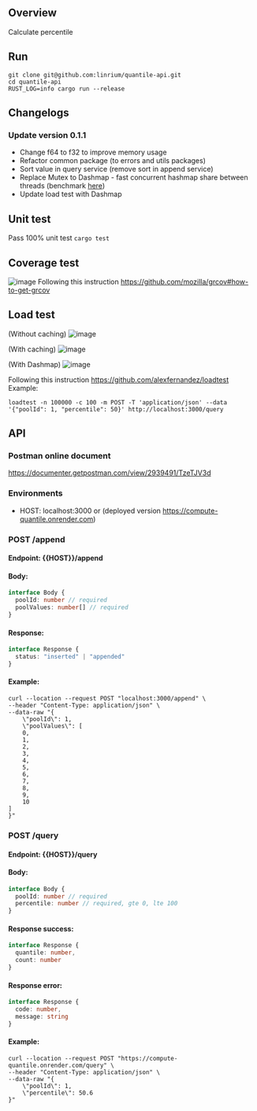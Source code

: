 ## Overview
Calculate percentile

## Run
```shell script
git clone git@github.com:linrium/quantile-api.git
cd quantile-api
RUST_LOG=info cargo run --release
```

## Changelogs
### Update version 0.1.1
- Change f64 to f32 to improve memory usage
- Refactor common package (to errors and utils packages)
- Sort value in query service (remove sort in append service)
- Replace Mutex<Hashmap> to Dashmap - fast concurrent hashmap share between threads (benchmark [here](https://github.com/xacrimon/conc-map-bench))
- Update load test with Dashmap

## Unit test
Pass 100% unit test
`cargo test`

## Coverage test
![image](https://user-images.githubusercontent.com/14315537/121771668-da221180-cb9a-11eb-9a0a-a737163b559e.png)
Following this instruction https://github.com/mozilla/grcov#how-to-get-grcov

## Load test
(Without caching)
![image](https://user-images.githubusercontent.com/14315537/121772318-e6a86900-cb9e-11eb-87ba-db2bb635ea39.png)

(With caching)
![image](https://user-images.githubusercontent.com/14315537/121773474-65ed6b00-cba6-11eb-9d77-93fa6614f5a4.png)

(With Dashmap)
![image](https://user-images.githubusercontent.com/14315537/122865028-df781c80-d34f-11eb-8524-3010a29dc0e4.png)

Following this instruction https://github.com/alexfernandez/loadtest
Example:
```shell script
loadtest -n 100000 -c 100 -m POST -T 'application/json' --data '{"poolId": 1, "percentile": 50}' http://localhost:3000/query
```

## API
### Postman online document
https://documenter.getpostman.com/view/2939491/TzeTJV3d

### Environments
- HOST: localhost:3000 or (deployed version https://compute-quantile.onrender.com)

### POST /append
#### Endpoint: {{HOST}}/append
#### Body:
```typescript
interface Body {
  poolId: number // required
  poolValues: number[] // required
}
```
#### Response:
```typescript
interface Response {
  status: "inserted" | "appended"
}
```
#### Example:
```shell script
curl --location --request POST "localhost:3000/append" \
--header "Content-Type: application/json" \
--data-raw "{
    \"poolId\": 1,
    \"poolValues\": [
    0,
    1,
    2,
    3,
    4,
    5,
    6,
    7,
    8,
    9,
    10
]
}"
```

### POST /query
#### Endpoint: {{HOST}}/query
#### Body:
```typescript
interface Body {
  poolId: number // required
  percentile: number // required, gte 0, lte 100
}
```
#### Response success:
```typescript
interface Response {
  quantile: number,
  count: number
}
```
#### Response error:
```typescript
interface Response {
  code: number,
  message: string
}
```
#### Example:
```shell script
curl --location --request POST "https://compute-quantile.onrender.com/query" \
--header "Content-Type: application/json" \
--data-raw "{
    \"poolId\": 1,
    \"percentile\": 50.6
}"
```
